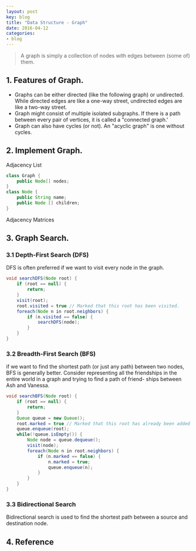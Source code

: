 ```yaml
---
layout: post
key: blog
title: "Data Structure - Graph"
date: 2016-04-12
categories:
- blog
---
```


> A graph is simply a collection of nodes with edges between (some of) them.

## 1. Features of Graph.
* Graphs can be either directed (like the following graph) or undirected. While directed edges are like a one-way street, undirected edges are like a two-way street.
* Graph might consist of multiple isolated subgraphs. If there is a path between every pair of vertices, it is called a "connected graph.'
* Graph can also have cycles (or not). An "acyclic graph" is one without cycles.

## 2. Implement Graph.
Adjacency List

```java
class Graph {
    public Node[] nodes;
}
class Node {
    public String name;
    public Node [] children;
}
```


Adjacency Matrices

## 3. Graph Search.
### 3.1 Depth-First Search (DFS)
DFS is often preferred if we want to visit every node in the graph.
```java
void searchDFS(Node root) {
    if (root == null) {
        return;
    }
    visit(root);
    root.visited = true // Marked that this root has been visited.
    foreach(Node n in root.neighbors) {
        if (n.visited == false) {
            searchDFS(node);
        }
    }
}
```

### 3.2 Breadth-First Search (BFS)
if we want to find the shortest path (or just any path) between two nodes, BFS is generally better. Consider representing all the friendships in the entire world in a graph and trying to find a path of friend- ships between Ash and Vanessa.
```java
void searchBFS(Node root) {
    if (root == null) {
        return;
    }
    Queue queue = new Queue();
    root.marked = true // Marked that this root has already been added to queue
    queue.enqueue(root);
    while(!queue.isEmpty()) {
        Node node = queue.dequeue();
        visit(node);
        foreach(Node n in root.neighbors) {
            if (n.marked == false) {
                n.marked = true;
                queue.enqueue(n);
            }
        }
    }
}
```

### 3.3 Bidirectional Search
Bidirectional search is used to find the shortest path between a source and destination node.

## 4. Reference
